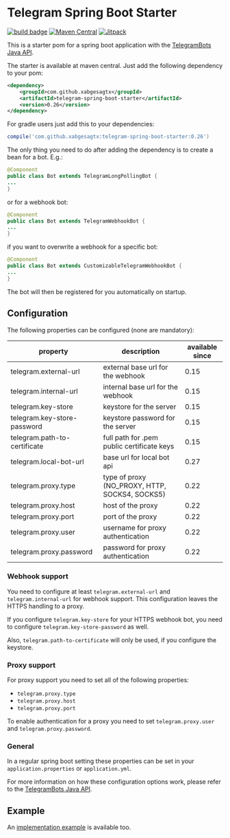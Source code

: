 # Telegram Spring Boot Starter

[![build badge](https://github.com/xabgesagtx/telegram-spring-boot-starter/workflows/build/badge.svg)](https://github.com/xabgesagtx/telegram-spring-boot-starter/actions?query=workflow%3Abuild) [![Maven Central](https://maven-badges.herokuapp.com/maven-central/com.github.xabgesagtx/telegram-spring-boot-starter/badge.svg)](https://mvnrepository.com/artifact/com.github.xabgesagtx/telegram-spring-boot-starter) [![Jitpack](https://jitpack.io/v/xabgesagtx/telegram-spring-boot-starter.svg)](https://jitpack.io/#xabgesagtx/telegram-spring-boot-starter)

This is a starter pom for a spring boot application with the [TelegramBots Java API](https://github.com/rubenlagus/TelegramBots).


The starter is available at maven central. Just add the following dependency to your pom:

```xml
<dependency>
	<groupId>com.github.xabgesagtx</groupId>
	<artifactId>telegram-spring-boot-starter</artifactId>
	<version>0.26</version>
</dependency>
```

For gradle users just add this to your dependencies:
```groovy
compile('com.github.xabgesagtx:telegram-spring-boot-starter:0.26')
```

The only thing you need to do after adding the dependency is to create a bean for a bot. E.g.:

```java
@Component
public class Bot extends TelegramLongPollingBot {
...
} 
```

or for a webhook bot:

```java
@Component
public class Bot extends TelegramWebhookBot {
... 
}
```

if you want to overwrite a webhook for a specific bot:
```java
@Component
public class Bot extends CustomizableTelegramWebhookBot {
... 
}
```


The bot will then be registered for you automatically on startup.

## Configuration
 
The following properties can be configured (none are mandatory):

| property                     | description                                    | available since |
|------------------------------|------------------------------------------------|-----------------|
| telegram.external-url        | external base url for the webhook              | 0.15            |
| telegram.internal-url        | internal base url for the webhook              | 0.15            |
| telegram.key-store           | keystore for the server                        | 0.15            |
| telegram.key-store-password  | keystore password for the server               | 0.15            |
| telegram.path-to-certificate | full path for .pem public certificate keys     | 0.15            |
| telegram.local-bot-url       | base url for local bot api                     | 0.27             |
| telegram.proxy.type          | type of proxy (NO_PROXY, HTTP, SOCKS4, SOCKS5) | 0.22            |
| telegram.proxy.host          | host of the proxy                              | 0.22            |
| telegram.proxy.port          | port of the proxy                              | 0.22            |
| telegram.proxy.user          | username for proxy authentication              | 0.22            |
| telegram.proxy.password      | password for proxy authentication              | 0.22            |

### Webhook support

You need to configure at least `telegram.external-url` and `telegram.internal-url` for webhook support. This configuration leaves the HTTPS handling to a proxy.

If you configure `telegram.key-store` for your HTTPS webhook bot, you need to configure `telegram.key-store-password` as well.

Also, `telegram.path-to-certificate` will only be used, if you configure the keystore.

### Proxy support

For proxy support you need to set all of the following properties: 
* `telegram.proxy.type`
* `telegram.proxy.host`
* `telegram.proxy.port`

To enable authentication for a proxy you need to set `telegram.proxy.user` and `telegram.proxy.password`.

### General

In a regular spring boot setting these properties can be set in your `application.properties` or `application.yml`.

For more information on how these configuration options work, please refer to the [TelegramBots Java API](https://github.com/rubenlagus/TelegramBots).

## Example

An [implementation example](https://github.com/xabgesagtx/telegram-spring-boot-starter-example) is available too.
